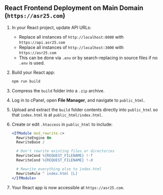## React Frontend Deployment on Main Domain (`https://asr25.com`)

1. In your React project, update API URLs:

   * Replace all instances of `http://localhost:8000` with `https://api.asr25.com`
   * Replace all instances of `http://localhost:3000` with `https://asr25.com`
   * This can be done via `.env` or by search-replacing in source files if no `.env` is used.

2. Build your React app:

   ```bash
   npm run build
   ```

3. Compress the `build` folder into a `.zip` archive.

4. Log in to cPanel, open **File Manager**, and navigate to `public_html`.

5. Upload and extract the `build` folder contents directly into `public_html` so that `index.html` is at `public_html/index.html`.

6. Create or edit `.htaccess` in `public_html` to include:

   ```apache
   <IfModule mod_rewrite.c>
     RewriteEngine On
     RewriteBase /

     # Don't rewrite existing files or directories
     RewriteCond %{REQUEST_FILENAME} !-f
     RewriteCond %{REQUEST_FILENAME} !-d

     # Rewrite everything else to index.html
     RewriteRule ^ index.html [L]
   </IfModule>
   ```

7. Your React app is now accessible at `https://asr25.com`.
